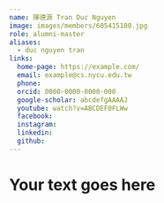 ```yaml
---
name: 陳德源 Tran Duc Nguyen 
image: images/members/605415180.jpg 
role: alumni-master
aliases:
  - duc nguyen tran
links:
  home-page: https://example.com/
  email: example@cs.nycu.edu.tw
  phone: 
  orcid: 0000-0000-0000-000
  google-scholar: abcdefgAAAAJ
  youtube: watch?v=ABCDEF0FLWw
  facebook:
  instagram:
  linkedin:
  github:
---
```

# Your text goes here
